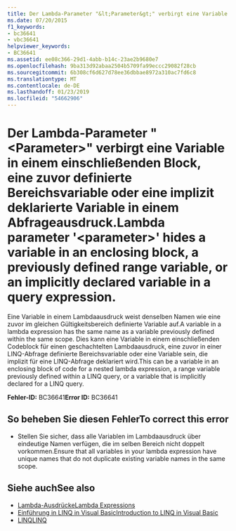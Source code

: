 ```yaml
---
title: Der Lambda-Parameter "&lt;Parameter&gt;" verbirgt eine Variable in einem einschließenden Block, eine zuvor definierte Bereichsvariable oder eine implizit deklarierte Variable in einem Abfrageausdruck.
ms.date: 07/20/2015
f1_keywords:
- bc36641
- vbc36641
helpviewer_keywords:
- BC36641
ms.assetid: ee08c366-29d1-4abb-b14c-23ae2b9680e7
ms.openlocfilehash: 9ba313d92abaa2504b5709fa99eccc29082f28cb
ms.sourcegitcommit: 6b308cf6d627d78ee36dbbae8972a310ac7fd6c8
ms.translationtype: MT
ms.contentlocale: de-DE
ms.lasthandoff: 01/23/2019
ms.locfileid: "54662906"
---
```

# <a name="lambda-parameter-ltparametergt-hides-a-variable-in-an-enclosing-block-a-previously-defined-range-variable-or-an-implicitly-declared-variable-in-a-query-expression"></a><span data-ttu-id="a262d-102">Der Lambda-Parameter "&lt;Parameter&gt;" verbirgt eine Variable in einem einschließenden Block, eine zuvor definierte Bereichsvariable oder eine implizit deklarierte Variable in einem Abfrageausdruck.</span><span class="sxs-lookup"><span data-stu-id="a262d-102">Lambda parameter '&lt;parameter&gt;' hides a variable in an enclosing block, a previously defined range variable, or an implicitly declared variable in a query expression.</span></span>
<span data-ttu-id="a262d-103">Eine Variable in einem Lambdaausdruck weist denselben Namen wie eine zuvor im gleichen Gültigkeitsbereich definierte Variable auf.</span><span class="sxs-lookup"><span data-stu-id="a262d-103">A variable in a lambda expression has the same name as a variable previously defined within the same scope.</span></span> <span data-ttu-id="a262d-104">Dies kann eine Variable in einem einschließenden Codeblock für einen geschachtelten Lambdaausdruck, eine zuvor in einer LINQ-Abfrage definierte Bereichsvariable oder eine Variable sein, die implizit für eine LINQ-Abfrage deklariert wird.</span><span class="sxs-lookup"><span data-stu-id="a262d-104">This can be a variable in an enclosing block of code for a nested lambda expression, a range variable previously defined within a LINQ query, or a variable that is implicitly declared for a LINQ query.</span></span>  
  
 <span data-ttu-id="a262d-105">**Fehler-ID:** BC36641</span><span class="sxs-lookup"><span data-stu-id="a262d-105">**Error ID:** BC36641</span></span>  
  
## <a name="to-correct-this-error"></a><span data-ttu-id="a262d-106">So beheben Sie diesen Fehler</span><span class="sxs-lookup"><span data-stu-id="a262d-106">To correct this error</span></span>  
  
-   <span data-ttu-id="a262d-107">Stellen Sie sicher, dass alle Variablen im Lambdaausdruck über eindeutige Namen verfügen, die im selben Bereich nicht doppelt vorkommen.</span><span class="sxs-lookup"><span data-stu-id="a262d-107">Ensure that all variables in your lambda expression have unique names that do not duplicate existing variable names in the same scope.</span></span>  
  
## <a name="see-also"></a><span data-ttu-id="a262d-108">Siehe auch</span><span class="sxs-lookup"><span data-stu-id="a262d-108">See also</span></span>
- [<span data-ttu-id="a262d-109">Lambda-Ausdrücke</span><span class="sxs-lookup"><span data-stu-id="a262d-109">Lambda Expressions</span></span>](../../visual-basic/programming-guide/language-features/procedures/lambda-expressions.md)
- [<span data-ttu-id="a262d-110">Einführung in LINQ in Visual Basic</span><span class="sxs-lookup"><span data-stu-id="a262d-110">Introduction to LINQ in Visual Basic</span></span>](../../visual-basic/programming-guide/language-features/linq/introduction-to-linq.md)
- [<span data-ttu-id="a262d-111">LINQ</span><span class="sxs-lookup"><span data-stu-id="a262d-111">LINQ</span></span>](../../visual-basic/programming-guide/language-features/linq/index.md)
